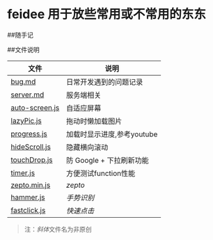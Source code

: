 # feidee 用于放些常用或不常用的东东

##随手记

##文件说明

文件  	| 说明			
--------|---------------------------
[bug.md](https://github.com/ansonchen/feidee/blob/master/bug.md) | 日常开发遇到的问题记录
[server.md](https://github.com/ansonchen/feidee/blob/master/server.md) |  服务端相关
[auto-screen.js](https://github.com/ansonchen/feidee/blob/master/static/js/auto-screen.js)	| 自适应屏幕 
[lazyPic.js](https://github.com/ansonchen/feidee/blob/master/static/js/lazyPic.js)	| 拖动时懒加载图片
[progress.js](https://github.com/ansonchen/feidee/blob/master/static/js/progress.js)	| 加载时显示进度,参考youtube
[hideScroll.js](https://github.com/ansonchen/feidee/blob/master/static/js/hideScroll.js) | 隐藏横向滚动
[touchDrop.js](https://github.com/ansonchen/feidee/blob/master/static/js/touchDrop.js) | 防 Google + 下拉刷新功能
[timer.js](https://github.com/ansonchen/feidee/blob/master/static/js/timer.js) | 方便测试function性能
[zepto.min.js](https://github.com/ansonchen/feidee/blob/master/static/js/zepto.min.js) | *zepto*
[hammer.js](https://github.com/ansonchen/feidee/blob/master/static/js/hammer.js) | *手势识别*
[fastclick.js](https://github.com/ansonchen/feidee/blob/master/static/js/fastclick.js)	| *快速点击*


> 注：*斜体*文件名为非原创

